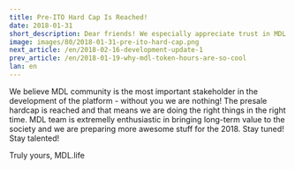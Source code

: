 ```yaml
---
title: Pre-ITO Hard Cap Is Reached!
date: 2018-01-31
short_description: Dear friends! We especially appreciate trust in MDL Talent Hub project of our early investors and supporters.
image: images/80/2018-01-31-pre-ito-hard-cap.png
next_article: /en/2018-02-16-development-update-1
prev_article: /en/2018-01-19-why-mdl-token-hours-are-so-cool
lan: en
---
```

 
We believe MDL community is the most important stakeholder in the development of the platform - without you we are nothing! The presale hardcap is reached and that means we are doing the right things in the right time. MDL team is extremelly enthusiastic in bringing long-term value to the society and we are preparing more awesome stuff for the 2018. Stay tuned! Stay talented!

Truly yours, MDL.life
